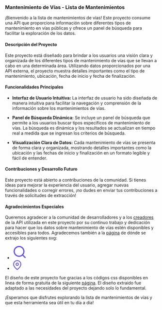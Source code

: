 ### Mantenimiento de Vías - Lista de Mantenimientos

¡Bienvenido a la lista de mantenimientos de vías! Este proyecto consume una API que proporciona información sobre diferentes tipos de mantenimiento en vías públicas y ofrece un panel de búsqueda para facilitar la exploración de los datos.

#### Descripción del Proyecto

Este proyecto está diseñado para brindar a los usuarios una visión clara y organizada de los diferentes tipos de mantenimiento de vías que se llevan a cabo en una determinada área. Utilizando datos proporcionados por una API externa, el proyecto muestra detalles importantes como el tipo de mantenimiento, ubicación, fecha de inicio y fecha de finalización.

#### Funcionalidades Principales

- **Interfaz de Usuario Intuitiva:** La interfaz de usuario ha sido diseñada de manera intuitiva para facilitar la navegación y comprensión de la información sobre los mantenimientos de vías.

- **Panel de Búsqueda Dinámica:** Se incluye un panel de búsqueda que permite a los usuarios buscar tipos específicos de mantenimiento de vías. La búsqueda es dinámica y los resultados se actualizan en tiempo real a medida que se ingresan los criterios de búsqueda.

- **Visualización Clara de Datos:** Cada mantenimiento de vías se presenta de forma clara y organizada, mostrando detalles importantes como la ubicación y las fechas de inicio y finalización en un formato legible y fácil de entender.

#### Contribuciones y Desarrollo Futuro

Este proyecto está abierto a contribuciones de la comunidad. Si tienes ideas para mejorar la experiencia del usuario, agregar nuevas funcionalidades o corregir errores, ¡no dudes en enviar tus contribuciones a través de solicitudes de extracción!

#### Agradecimientos Especiales

Queremos agradecer a la comunidad de desarrolladores y a los [creadores](https://github.com/Anyel-ec) de la API utilizada en este proyecto por su continuo trabajo y dedicación para hacer que los datos sobre mantenimiento de vías estén disponibles y accesibles para todos.
Agradecemos también a la [página](https://feathericons.com/?query=Fin) de dónde se extrajo los siguientes svg:
- ![Buscar](search.svg)
- ![Ubicacion](map.svg)

El diseño de este proyecto fue gracias a los códigos css disponibles en linea de forma gratuita de la siguiente [página](https://codepen.io/havardob/pen/PoJapGX).
El diseño extraido fue adaptado a las necesidades del proyecto dejando solo lo fundamental.

¡Esperamos que disfrutes explorando la lista de mantenimientos de vías y que esta herramienta sea útil en tu día a día!
